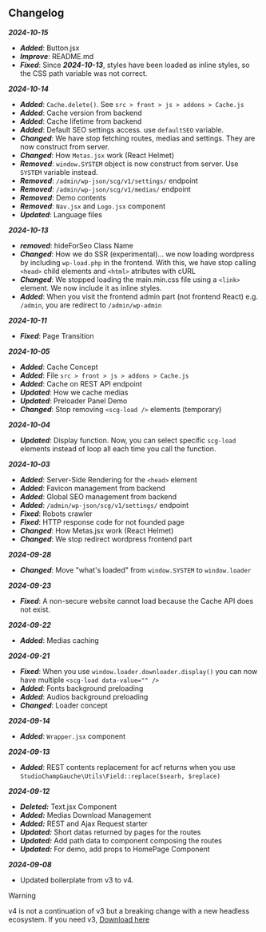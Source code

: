 ## Changelog

***2024-10-15***
- ***Added***: Button.jsx
- ***Improve***: README.md
- ***Fixed***: Since ***2024-10-13***, styles have been loaded as inline styles, so the CSS path variable was not correct.


***2024-10-14***
- ***Added***: `Cache.delete()`. See `src > front > js > addons > Cache.js`
- ***Added***: Cache version from backend
- ***Added***: Cache lifetime from backend
- ***Added***: Default SEO settings access. use `defaultSEO` variable.
- ***Changed***: We have stop fetching routes, medias and settings. They are now construct from server.
- ***Changed***: How `Metas.jsx` work (React Helmet)
- ***Removed***: `window.SYSTEM` object is now construct from server. Use `SYSTEM` variable instead.
- ***Removed***: `/admin/wp-json/scg/v1/settings/` endpoint
- ***Removed***: `/admin/wp-json/scg/v1/medias/` endpoint
- ***Removed***: Demo contents
- ***Removed***: `Nav.jsx` and `Logo.jsx` component
- ***Updated***: Language files


***2024-10-13***
- ***removed***: hideForSeo Class Name
- ***Changed***: How we do SSR (experimental)... we now loading wordpress by including `wp-load.php` in the frontend. With this, we have stop calling `<head>` child elements and `<html>` atributes with cURL
- ***Changed***: We stopped loading the main.min.css file using a `<link>` element. We now include it as inline styles.
- ***Added***: When you visit the frontend admin part (not frontend React) e.g. `/admin`, you are redirect to `/admin/wp-admin`



***2024-10-11***
- ***Fixed***: Page Transition

***2024-10-05***
- ***Added***: Cache Concept
- ***Added***: File `src > front > js > addons > Cache.js`
- ***Added***: Cache on REST API endpoint
- ***Updated***: How we cache medias
- ***Updated***: Preloader Panel Demo
- ***Changed***: Stop removing `<scg-load />` elements (temporary)


***2024-10-04***
- ***Updated***: Display function. Now, you can select specific `scg-load` elements instead of loop all each time you call the function.


***2024-10-03***

- ***Added***: Server-Side Rendering for the `<head>` element
- ***Added***: Favicon management from backend
- ***Added***: Global SEO management from backend
- ***Added***: `/admin/wp-json/scg/v1/settings/` endpoint
- ***Fixed***: Robots crawler
- ***Fixed***: HTTP response code for not founded page
- ***Changed***: How Metas.jsx work (React Helmet)
- ***Changed***: We stop redirect wordpress frontend part


***2024-09-28***

- ***Changed***: Move "what's loaded" from `window.SYSTEM` to `window.loader`


***2024-09-23***

- ***Fixed***: A non-secure website cannot load because the Cache API does not exist.


***2024-09-22***

- ***Added***: Medias caching


***2024-09-21***

- ***Fixed***: When you use `window.loader.downloader.display()` you can now have multiple `<scg-load data-value="" />`
- ***Added***: Fonts background preloading
- ***Added***: Audios background preloading
- ***Changed***: Loader concept


***2024-09-14***

- ***Added***: `Wrapper.jsx` component


***2024-09-13***

- ***Added***: REST contents replacement for acf returns when you use `StudioChampGauche\Utils\Field::replace($searh, $replace)`


***2024-09-12***

- ***Deleted:*** Text.jsx Component
- ***Added:*** Medias Download Management
- ***Added:*** REST and Ajax Request starter
- ***Updated:*** Short datas returned by pages for the routes 
- ***Updated:*** Add path data to component composing the routes 
- ***Updated:*** For demo, add props to HomePage Component


***2024-09-08***

- Updated boilerplate from v3 to v4.

> [!WARNING]
> v4 is not a continuation of v3 but a breaking change with a new headless ecosystem. If you need v3, [Download here](https://archives.champgauche.studio/wordpress-boilerplate-v3.zip)